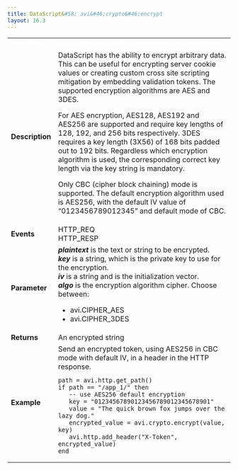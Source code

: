 ```yaml
---
title: DataScript&#58; avi&#46;crypto&#46;encrypt
layout: 16.3
---
```

<table class="table table-hover table table-bordered table-hover">  
<tbody>       
<tr>   
<td><font size="3" color="white"><strong>Function</strong></font></td>
<td><font color="white"><b>avi.crypto.encrypt( plaintext, key [, iv [, algo]] )</b></font></td>
</tr>
<tr>   
<td><font size="3"><strong>Description</strong></font></td>
<td>DataScript has the ability to encrypt arbitrary data. This can be useful for encrypting server cookie values or creating custom cross site scripting mitigation by embedding validation tokens. The supported encryption algorithms are AES and 3DES.<p></p> <p>For AES encryption, AES128, AES192 and AES256 are supported and require key lengths of 128, 192, and 256 bits respectively. 3DES requires a key length (3X56) of 168 bits padded out to 192 bits. Regardless which encryption algorithm is used, the corresponding correct key length via the key string is mandatory.</p> <p>Only CBC (cipher block chaining) mode is supported. The default encryption algorithm used is AES256, with the default IV value of “0123456789012345” and default mode of CBC.</p></td>
</tr>
<tr>   
<td><font size="3"><strong>Events</strong></font></td>
<td>HTTP_REQ<br> HTTP_RESP</td>
</tr>
<tr>   
<td><font size="3"><strong>Parameter</strong></font></td>
<td><strong><em>plaintext</em> </strong>is the text or string to be encrypted.<br> <strong><em>key</em> </strong>is a string, which is the private key to use for the encryption.<br> <strong><em>iv</em></strong> is a string and is the initialization vector.<br> <strong><em>algo</em> </strong>is the encryption algorithm cipher. Choose between:<p></p> 
<ul> 
 <li>avi.CIPHER_AES</li> 
 <li>avi.CIPHER_3DES</li> 
</ul></td>
</tr>
<tr>   
<td><font size="3"><strong>Returns</strong></font></td>
<td>An encrypted string</td>
</tr>
<tr>   
<td><font size="3"><strong>Example</strong></font></td>
<td>Send an encrypted token, using AES256 in CBC mode with default IV, in a header in the HTTP response.<br> 
<!-- Crayon Syntax Highlighter v2.7.1 --> <pre><code class="language-lua">path = avi.http.get_path()
if path == "/app_1/" then
   -- use AES256 default encryption
   key = "01234567890123456789012345678901"
   value = "The quick brown fox jumps over the lazy dog."
   encrypted_value = avi.crypto.encrypt(value, key)
   avi.http.add_header("X-Token", encrypted_value)
end</code></pre> 
<!-- [Format Time: 0.0037 seconds] --></td>
</tr>
</tbody>
</table> 